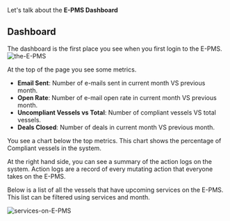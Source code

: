 Let's talk about the **E-PMS Dashboard**

## Dashboard

The dashboard is the first place you see when you first login to the E-PMS.
![the-E-PMS](/img/the-E-PMS.png)

At the top of the page you see some metrics.

 - **Email Sent**: Number of e-mails sent in current month VS previous month.
 - **Open Rate**: Number of e-mail open rate in current month VS previous month.
 - **Uncompliant Vessels vs Total**: Number of compliant vessels VS total vessels.
 - **Deals Closed**: Number of deals in current month VS previous month.

You see a chart below the top metrics. This chart shows the percentage of Compliant vessels in the system.

At the right hand side, you can see a summary of the action logs on the system. Action logs are a record of every mutating action that everyone takes on the E-PMS.

Below is a list of all the vessels that have upcoming services on the E-PMS. This list can be filtered using services and month.

![services-on-E-PMS](/img/services-on-E-PMS.png)